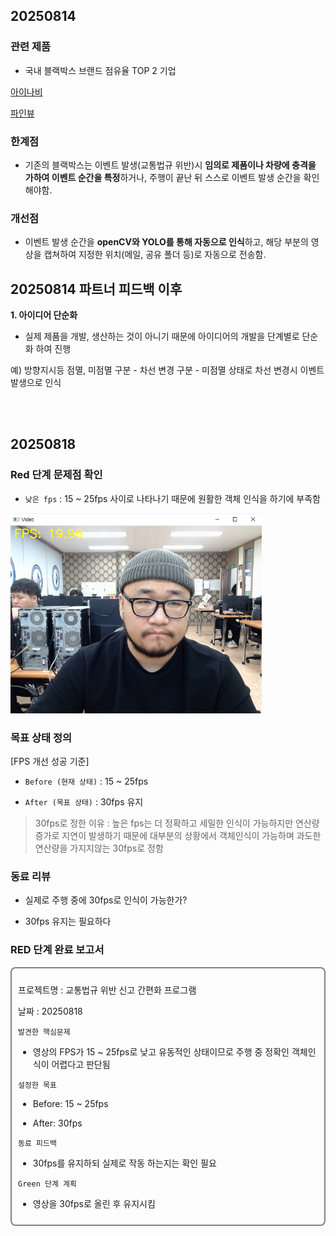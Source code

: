 ## **20250814**

### 관련 제품
- 국내 블랙박스 브랜드 점유율 TOP 2 기업

[아이나비](https://www.inavi.com/)

[파인뷰](http://www.fine-drive.com/defaults/index.do)

### 한계점
- 기존의 블랙박스는 이벤트 발생(교통법규 위반)시 **임의로 제품이나 차량에 충격을 가하여 이벤트 순간을 특정**하거나, 주행이 끝난 뒤 스스로 이벤트 발생 순간을 확인해야함.

### 개선점
- 이벤트 발생 순간을 **openCV와 YOLO를 통해 자동으로 인식**하고, 해당 부분의 영상을 캡쳐하여 지정한 위치(메일, 공유 폴더 등)로 자동으로 전송함.

## **20250814 파트너 피드백 이후**

**1. 아이디어 단순화**
- 실제 제품을 개발, 생산하는 것이 아니기 때문에 아이디어의 개발을 단계별로 단순화 하여 진행

예) 방향지시등 점멸, 미점멸 구분 - 차선 변경 구분 - 미점멸 상태로 차선 변경시 이벤트 발생으로 인식

<br><br>

## **20250818**

### Red 단계 문제점 확인

- `낮은 fps` : 15 ~ 25fps 사이로 나타나기 때문에 원활한 객체 인식을 하기에 부족함

<img width="402" height="320" alt="image" src="https://github.com/Barkyeongchan/miniproject/blob/main/assets/low_fps.PNG?raw=true" />

### 목표 상태 정의

[FPS 개선 성공 기준]

- `Before (현재 상태)` : 15 ~ 25fps

- `After (목표 상태)` : 30fps 유지

> 30fps로 정한 이유 : 높은 fps는 더 정확하고 세밀한 인식이 가능하지만 연산량 증가로 지연이 발생하기 때문에 대부분의 상황에서 객체인식이 가능하며 과도한 연산량을 가지지않는 30fps로 정함

### 동료 리뷰

- 실제로 주행 중에 30fps로 인식이 가능한가?

- 30fps 유지는 필요하다

### RED 단계 완료 보고서

<div style="border:2px solid gray; padding:10px; border-radius:8px;">
  
프로젝트명 : 교통법규 위반 신고 간편화 프로그램

날짜 : 20250818

`발견한 핵심문제`
- 영상의 FPS가 15 ~ 25fps로 낮고 유동적인 상태이므로 주행 중 정확인 객체인식이 어렵다고 판단됨

`설정한 목표`
- Before: 15 ~ 25fps

- After: 30fps

`동료 피드백`
- 30fps를 유지하되 실제로 작동 하는지는 확인 필요

`Green 단계 계획`
- 영상을 30fps로 올린 후 유지시킴

</div>
